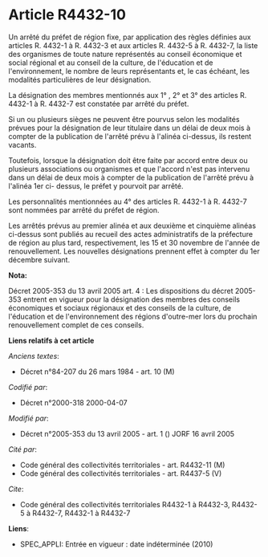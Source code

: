 # Article R4432-10

Un arrêté du préfet de région fixe, par application des règles définies aux articles R. 4432-1 à R. 4432-3 et aux articles R.
4432-5 à R. 4432-7, la liste des organismes de toute nature représentés au conseil économique et social régional et au
conseil de la culture, de l'éducation et de l'environnement, le nombre de leurs représentants et, le cas échéant, les
modalités particulières de leur désignation.

La désignation des membres mentionnés aux 1° , 2° et 3° des articles R. 4432-1 à R. 4432-7 est constatée par arrêté du
préfet.

Si un ou plusieurs sièges ne peuvent être pourvus selon les modalités prévues pour la désignation de leur titulaire dans un
délai de deux mois à compter de la publication de l'arrêté prévu à l'alinéa ci-dessus, ils restent vacants.

Toutefois, lorsque la désignation doit être faite par accord entre deux ou plusieurs associations ou organismes et que
l'accord n'est pas intervenu dans un délai de deux mois à compter de la publication de l'arrêté prévu à l'alinéa 1er ci-
dessus, le préfet y pourvoit par arrêté.

Les personnalités mentionnées au 4° des articles R. 4432-1 à R. 4432-7 sont nommées par arrêté du préfet de région.

Les arrêtés prévus au premier alinéa et aux deuxième et cinquième alinéas ci-dessus sont publiés au recueil des actes
administratifs de la préfecture de région au plus tard, respectivement, les 15 et 30 novembre de l'année de renouvellement.
Les nouvelles désignations prennent effet à compter du 1er décembre suivant.

**Nota:**

Décret 2005-353 du 13 avril 2005 art. 4 : Les dispositions du décret 2005-353 entrent en vigueur pour la désignation des
membres des conseils économiques et sociaux régionaux et des conseils de la culture, de l'éducation et de l'environnement des
régions d'outre-mer lors du prochain renouvellement complet de ces conseils.

**Liens relatifs à cet article**

_Anciens textes_:

  - Décret n°84-207 du 26 mars 1984 - art. 10 (M)

_Codifié par_:

  - Décret n°2000-318 2000-04-07

_Modifié par_:

  - Décret n°2005-353 du 13 avril 2005 - art. 1 () JORF 16 avril 2005

_Cité par_:

  - Code général des collectivités territoriales - art. R4432-11 (M)
  - Code général des collectivités territoriales - art. R4437-5 (V)

_Cite_:

  - Code général des collectivités territoriales R4432-1 à R4432-3, R4432-5 à R4432-7, R4432-1 à R4432-7

**Liens**:

  - SPEC_APPLI: Entrée en vigueur : date indéterminée (2010)
